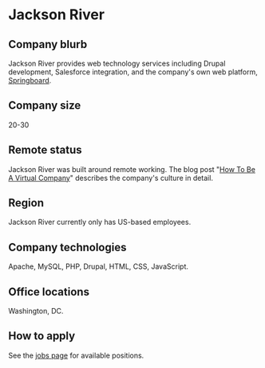 # Jackson River

## Company blurb

Jackson River provides web technology services including Drupal development, Salesforce integration, and the company's own web platform, [Springboard](http://jacksonriver.com/springboard).

## Company size

20-30

## Remote status

Jackson River was built around remote working. The blog post "[How To Be A Virtual Company](http://jacksonriver.com/news/how-be-virtual-company)" describes the company's culture in detail.

## Region

Jackson River currently only has US-based employees.

## Company technologies

Apache, MySQL, PHP, Drupal, HTML, CSS, JavaScript.

## Office locations

Washington, DC.

## How to apply

See the [jobs page](http://jacksonriver.com/about/jobs) for available positions.
